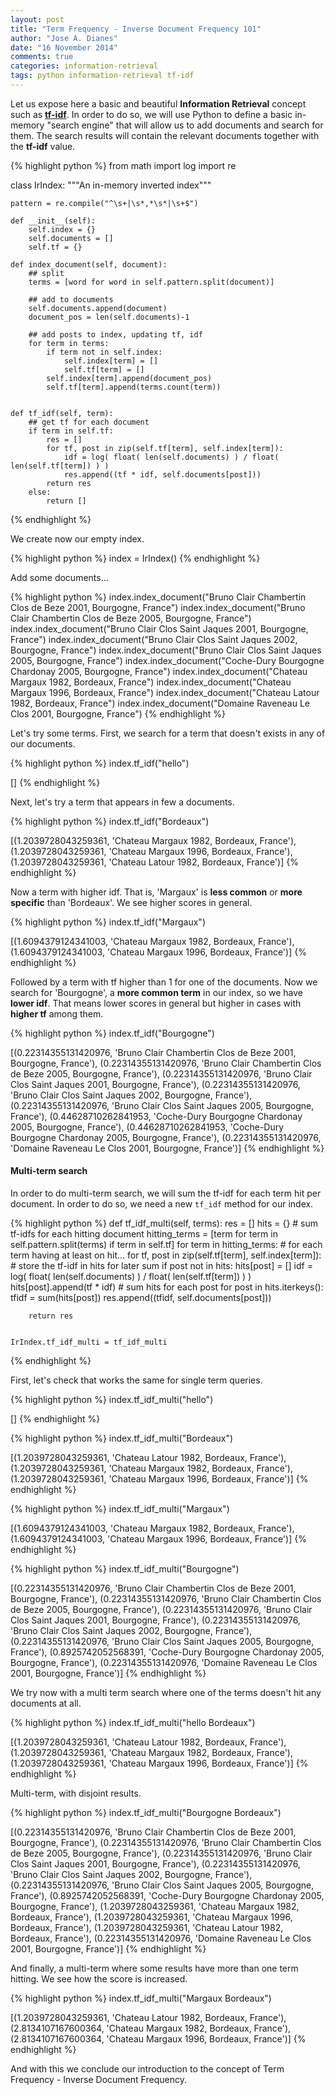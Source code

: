 ```yaml
---
layout: post
title: "Term Frequency - Inverse Document Frequency 101"
author: "Jose A. Dianes"
date: "16 November 2014"
comments: true
categories: information-retrieval
tags: python information-retrieval tf-idf
---
```


Let us expose here a basic and beautiful **Information Retrieval** concept such as 
**[tf-idf](http://en.wikipedia.org/wiki/Tf%E2%80%93idf)**. In order to do so, we
will use Python to define a basic in-memory "search engine" that will allow us to add documents
and search for them. The search results will contain the relevant documents together
with the **tf-idf** value.

{% highlight python %}
from math import log
import re

class IrIndex:
    """An in-memory inverted index"""
    
    pattern = re.compile("^\s+|\s*,*\s*|\s+$")
    
    def __init__(self):
        self.index = {}
        self.documents = []
        self.tf = {}
    
    def index_document(self, document):
        ## split
        terms = [word for word in self.pattern.split(document)]
        
        ## add to documents
        self.documents.append(document)
        document_pos = len(self.documents)-1
        
        ## add posts to index, updating tf, idf
        for term in terms:
            if term not in self.index:
                self.index[term] = []
                self.tf[term] = []
            self.index[term].append(document_pos)
            self.tf[term].append(terms.count(term))
        
    
    def tf_idf(self, term):
        ## get tf for each document
        if term in self.tf:
            res = []
            for tf, post in zip(self.tf[term], self.index[term]):
                idf = log( float( len(self.documents) ) / float( len(self.tf[term]) ) )
                res.append((tf * idf, self.documents[post]))
            return res 
        else:
            return []
{% endhighlight %}

We create now our empty index.

{% highlight python %}
index = IrIndex()
{% endhighlight %}

Add some documents...

{% highlight python %}
index.index_document("Bruno Clair Chambertin Clos de Beze 2001, Bourgogne, France")
index.index_document("Bruno Clair Chambertin Clos de Beze 2005, Bourgogne, France")
index.index_document("Bruno Clair Clos Saint Jaques 2001, Bourgogne, France")
index.index_document("Bruno Clair Clos Saint Jaques 2002, Bourgogne, France")
index.index_document("Bruno Clair Clos Saint Jaques 2005, Bourgogne, France")
index.index_document("Coche-Dury Bourgogne Chardonay 2005, Bourgogne, France")
index.index_document("Chateau Margaux 1982, Bordeaux, France")
index.index_document("Chateau Margaux 1996, Bordeaux, France")
index.index_document("Chateau Latour 1982, Bordeaux, France")
index.index_document("Domaine Raveneau Le Clos 2001, Bourgogne, France")
{% endhighlight %}

Let's try some terms. First, we search for a term that doesn't exists in any of
our documents.

{% highlight python %}
index.tf_idf("hello")

[]
{% endhighlight %}

Next, let's try a term that appears in few a documents.

{% highlight python %}
index.tf_idf("Bordeaux")

[(1.2039728043259361, 'Chateau Margaux 1982, Bordeaux, France'),
 (1.2039728043259361, 'Chateau Margaux 1996, Bordeaux, France'),
 (1.2039728043259361, 'Chateau Latour 1982, Bordeaux, France')]
{% endhighlight %}

Now a term with higher idf. That is, 'Margaux' is **less common** or **more
specific** than 'Bordeaux'. We see higher scores in general.

{% highlight python %}
index.tf_idf("Margaux")

[(1.6094379124341003, 'Chateau Margaux 1982, Bordeaux, France'),
 (1.6094379124341003, 'Chateau Margaux 1996, Bordeaux, France')]
{% endhighlight %}

Followed by a term with tf higher than 1 for one of the documents. Now we search for
'Bourgogne', a **more common term** in our index, so we have **lower idf**. That
means lower scores in general but higher in cases with **higher tf** among them.

{% highlight python %}
index.tf_idf("Bourgogne")

[(0.22314355131420976,
  'Bruno Clair Chambertin Clos de Beze 2001, Bourgogne, France'),
 (0.22314355131420976,
  'Bruno Clair Chambertin Clos de Beze 2005, Bourgogne, France'),
 (0.22314355131420976,
  'Bruno Clair Clos Saint Jaques 2001, Bourgogne, France'),
 (0.22314355131420976,
  'Bruno Clair Clos Saint Jaques 2002, Bourgogne, France'),
 (0.22314355131420976,
  'Bruno Clair Clos Saint Jaques 2005, Bourgogne, France'),
 (0.44628710262841953,
  'Coche-Dury Bourgogne Chardonay 2005, Bourgogne, France'),
 (0.44628710262841953,
  'Coche-Dury Bourgogne Chardonay 2005, Bourgogne, France'),
 (0.22314355131420976, 'Domaine Raveneau Le Clos 2001, Bourgogne, France')]
{% endhighlight %}


#### Multi-term search

In order to do multi-term search, we will sum the tf-idf for each term hit per
document. In order to do so, we need a new `tf_idf` method for our index.

{% highlight python %}
def tf_idf_multi(self, terms):
        res = []
        hits = {}
        # sum tf-idfs for each hitting document
        hitting_terms = [term for term in self.pattern.split(terms) if term in self.tf]
        for term in hitting_terms: # for each term having at least on hit...
            for tf, post in zip(self.tf[term], self.index[term]): # store the tf-idf in hits for later sum
                if post not in hits:
                    hits[post] = []
                idf = log( float( len(self.documents) ) / float( len(self.tf[term]) ) )
                hits[post].append(tf * idf)
        # sum hits for each post
        for post in hits.iterkeys():
            tfidf = sum(hits[post])
            res.append((tfidf, self.documents[post]))
            
        return res 
    
    
    IrIndex.tf_idf_multi = tf_idf_multi
{% endhighlight %}

First, let's check that works the same for single term queries.

{% highlight python %}
index.tf_idf_multi("hello")

[]
{% endhighlight %}

{% highlight python %}
index.tf_idf_multi("Bordeaux")

[(1.2039728043259361, 'Chateau Latour 1982, Bordeaux, France'),
 (1.2039728043259361, 'Chateau Margaux 1982, Bordeaux, France'),
 (1.2039728043259361, 'Chateau Margaux 1996, Bordeaux, France')]
{% endhighlight %}

{% highlight python %}
index.tf_idf_multi("Margaux")

[(1.6094379124341003, 'Chateau Margaux 1982, Bordeaux, France'),
 (1.6094379124341003, 'Chateau Margaux 1996, Bordeaux, France')]
{% endhighlight %}

{% highlight python %}
index.tf_idf_multi("Bourgogne")

[(0.22314355131420976,
  'Bruno Clair Chambertin Clos de Beze 2001, Bourgogne, France'),
 (0.22314355131420976,
  'Bruno Clair Chambertin Clos de Beze 2005, Bourgogne, France'),
 (0.22314355131420976,
  'Bruno Clair Clos Saint Jaques 2001, Bourgogne, France'),
 (0.22314355131420976,
  'Bruno Clair Clos Saint Jaques 2002, Bourgogne, France'),
 (0.22314355131420976,
  'Bruno Clair Clos Saint Jaques 2005, Bourgogne, France'),
 (0.8925742052568391,
  'Coche-Dury Bourgogne Chardonay 2005, Bourgogne, France'),
 (0.22314355131420976, 'Domaine Raveneau Le Clos 2001, Bourgogne, France')]
{% endhighlight %}

We try now with a multi term search where one of the terms doesn't hit any
documents at all.

{% highlight python %}
index.tf_idf_multi("hello Bordeaux")

[(1.2039728043259361, 'Chateau Latour 1982, Bordeaux, France'),
 (1.2039728043259361, 'Chateau Margaux 1982, Bordeaux, France'),
 (1.2039728043259361, 'Chateau Margaux 1996, Bordeaux, France')]
{% endhighlight %}

Multi-term, with disjoint results.

{% highlight python %}
index.tf_idf_multi("Bourgogne Bordeaux")

[(0.22314355131420976,
  'Bruno Clair Chambertin Clos de Beze 2001, Bourgogne, France'),
 (0.22314355131420976,
  'Bruno Clair Chambertin Clos de Beze 2005, Bourgogne, France'),
 (0.22314355131420976,
  'Bruno Clair Clos Saint Jaques 2001, Bourgogne, France'),
 (0.22314355131420976,
  'Bruno Clair Clos Saint Jaques 2002, Bourgogne, France'),
 (0.22314355131420976,
  'Bruno Clair Clos Saint Jaques 2005, Bourgogne, France'),
 (0.8925742052568391,
  'Coche-Dury Bourgogne Chardonay 2005, Bourgogne, France'),
 (1.2039728043259361, 'Chateau Margaux 1982, Bordeaux, France'),
 (1.2039728043259361, 'Chateau Margaux 1996, Bordeaux, France'),
 (1.2039728043259361, 'Chateau Latour 1982, Bordeaux, France'),
 (0.22314355131420976, 'Domaine Raveneau Le Clos 2001, Bourgogne, France')]
{% endhighlight %}

And finally, a multi-term where some results have more than one term hitting. We
see how the score is increased.

{% highlight python %}
index.tf_idf_multi("Margaux Bordeaux")

[(1.2039728043259361, 'Chateau Latour 1982, Bordeaux, France'),
 (2.8134107167600364, 'Chateau Margaux 1982, Bordeaux, France'),
 (2.8134107167600364, 'Chateau Margaux 1996, Bordeaux, France')]
{% endhighlight %}

And with this we conclude our introduction to the concept of Term Frequency -
Inverse Document Frequency.
